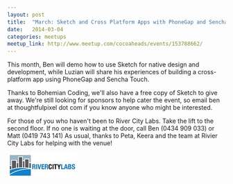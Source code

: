 ```yaml
---
layout: post
title:  "March: Sketch and Cross Platform Apps with PhoneGap and Sencha Touch"
date:   2014-03-04
categories: meetups
meetup_link: http://www.meetup.com/cocoaheads/events/153788662/
---
```


This month, Ben will demo how to use Sketch for native design and development, while Luzian will share his experiences of building a cross-platform app using PhoneGap and Sencha Touch.

Thanks to Bohemian Coding, we'll also have a free copy of Sketch to give away. We're still looking for sponsors to help cater the event, so email ben at thoughtfulpixel dot com if you know anyone who might be interested.

For those of you who haven't been to River City Labs. Take the lift to the second floor. If no one is waiting at the door, call Ben (0434 909 033) or Matt (0419 743 141) 
As usual, thanks to Peta, Keera and the team at Rivier City Labs for helping with the venue!

![River City Labs](/images/RCL_logo_2013.png)
